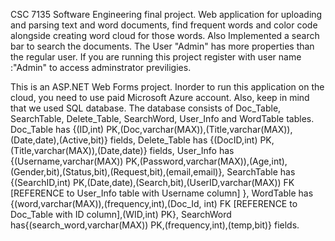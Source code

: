 CSC 7135 Software Engineering final project. Web application for uploading and parsing text and word documents, find frequent words and color code alongside creating word cloud for those words. Also Implemented a search bar to search the documents. The User "Admin" has more properties than the regular user. If you are running this project register with user name :"Admin" to access adminstrator previligies.

This is an ASP.NET Web Forms project. Inorder to run this application on the cloud, you need to use paid Microsoft Azure account. Also, keep in mind that we used SQL database. The database consists of Doc_Table, SearchTable, Delete_Table, SearchWord, User_Info and WordTable tables. Doc_Table has {(ID,int) PK,(Doc,varchar(MAX)),(Title,varchar(MAX)),(Date,date),(Active,bit)} fields, Delete_Table has {(DocID,int) PK,(Title,varchar(MAX)),(Date,date)} fields, User_Info has {(Username,varchar(MAX)) PK,(Password,varchar(MAX)),(Age,int),(Gender,bit),(Status,bit),(Request,bit),(email,email)}, SearchTable has {(SearchID,int) PK,(Date,date),(Search,bit),(UserID,varchar(MAX)) FK [REFERENCE to User_Info table with Username column] }, WordTable has {(word,varchar(MAX)),(frequency,int),(Doc_Id, int) FK [REFERENCE to Doc_Table with ID column],(WID,int) PK}, SearchWord has{(search_word,varchar(MAX)) PK,(frequency,int),(temp,bit)} fields.